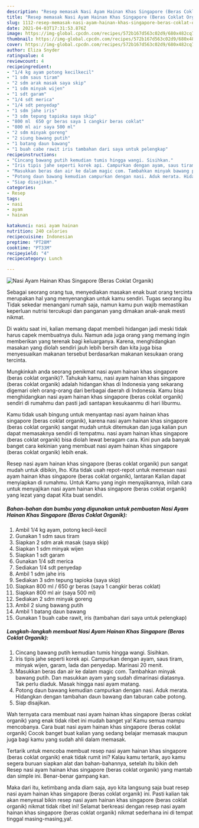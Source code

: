```yaml
---
description: "Resep memasak Nasi Ayam Hainan Khas Singapore (Beras Coklat Organik) yang lezat Untuk Jualan"
title: "Resep memasak Nasi Ayam Hainan Khas Singapore (Beras Coklat Organik) yang lezat Untuk Jualan"
slug: 1112-resep-memasak-nasi-ayam-hainan-khas-singapore-beras-coklat-organik-yang-lezat-untuk-jualan
date: 2021-04-03T17:31:53.876Z
image: https://img-global.cpcdn.com/recipes/572b167d563c02d9/680x482cq70/nasi-ayam-hainan-khas-singapore-beras-coklat-organik-foto-resep-utama.jpg
thumbnail: https://img-global.cpcdn.com/recipes/572b167d563c02d9/680x482cq70/nasi-ayam-hainan-khas-singapore-beras-coklat-organik-foto-resep-utama.jpg
cover: https://img-global.cpcdn.com/recipes/572b167d563c02d9/680x482cq70/nasi-ayam-hainan-khas-singapore-beras-coklat-organik-foto-resep-utama.jpg
author: Eliza Snyder
ratingvalue: 4
reviewcount: 4
recipeingredient:
- "1/4 kg ayam potong kecilkecil"
- "1 sdm saus tiram"
- "2 sdm arak masak saya skip"
- "1 sdm minyak wijen"
- "1 sdt garam"
- "1/4 sdt merica"
- "1/4 sdt penyedap"
- "1 sdm jahe iris"
- "3 sdm tepung tapioka saya skip"
- "800 ml  650 gr beras saya 1 cangkir beras coklat"
- "800 ml air saya 500 ml"
- "2 sdm minyak goreng"
- "2 siung bawang putih"
- "1 batang daun bawang"
- "1 buah cabe rawit iris tambahan dari saya untuk pelengkap"
recipeinstructions:
- "Cincang bawang putih kemudian tumis hingga wangi. Sisihkan."
- "Iris tipis jahe seperti korek api. Campurkan dengan ayam, saus tiram, minyak wijen, garam, lada dan penyedap. Marinasi 20 menit."
- "Masukkan beras dan air ke dalam magic com. Tambahkan minyak bawang putih. Dan masukkan ayam yang sudah dimarinasi diatasnya. Tak perlu diaduk. Masak hingga nasi ayam matang."
- "Potong daun bawang kemudian campurkan dengan nasi. Aduk merata. Hidangkan dengan tambahan daun bawang dan taburan cabe potong."
- "Siap disajikan."
categories:
- Resep
tags:
- nasi
- ayam
- hainan

katakunci: nasi ayam hainan 
nutrition: 240 calories
recipecuisine: Indonesian
preptime: "PT28M"
cooktime: "PT33M"
recipeyield: "4"
recipecategory: Lunch

---
```



![Nasi Ayam Hainan Khas Singapore (Beras Coklat Organik)](https://img-global.cpcdn.com/recipes/572b167d563c02d9/680x482cq70/nasi-ayam-hainan-khas-singapore-beras-coklat-organik-foto-resep-utama.jpg)

Sebagai seorang orang tua, menyediakan masakan enak buat orang tercinta merupakan hal yang menyenangkan untuk kamu sendiri. Tugas seorang ibu Tidak sekedar menangani rumah saja, namun kamu pun wajib memastikan keperluan nutrisi tercukupi dan panganan yang dimakan anak-anak mesti nikmat.

Di waktu  saat ini, kalian memang dapat membeli hidangan jadi meski tidak harus capek membuatnya dulu. Namun ada juga orang yang memang ingin memberikan yang terenak bagi keluarganya. Karena, menghidangkan masakan yang diolah sendiri jauh lebih bersih dan kita juga bisa menyesuaikan makanan tersebut berdasarkan makanan kesukaan orang tercinta. 



Mungkinkah anda seorang penikmat nasi ayam hainan khas singapore (beras coklat organik)?. Tahukah kamu, nasi ayam hainan khas singapore (beras coklat organik) adalah hidangan khas di Indonesia yang sekarang digemari oleh orang-orang dari berbagai daerah di Indonesia. Kamu bisa menghidangkan nasi ayam hainan khas singapore (beras coklat organik) sendiri di rumahmu dan pasti jadi santapan kesukaanmu di hari liburmu.

Kamu tidak usah bingung untuk menyantap nasi ayam hainan khas singapore (beras coklat organik), karena nasi ayam hainan khas singapore (beras coklat organik) sangat mudah untuk ditemukan dan juga kalian pun dapat memasaknya sendiri di tempatmu. nasi ayam hainan khas singapore (beras coklat organik) bisa diolah lewat beragam cara. Kini pun ada banyak banget cara kekinian yang membuat nasi ayam hainan khas singapore (beras coklat organik) lebih enak.

Resep nasi ayam hainan khas singapore (beras coklat organik) pun sangat mudah untuk dibikin, lho. Kita tidak usah repot-repot untuk memesan nasi ayam hainan khas singapore (beras coklat organik), lantaran Kalian dapat menyiapkan di rumahmu. Untuk Kamu yang ingin menyajikannya, inilah cara untuk menyajikan nasi ayam hainan khas singapore (beras coklat organik) yang lezat yang dapat Kita buat sendiri.

<!--inarticleads1-->

##### Bahan-bahan dan bumbu yang digunakan untuk pembuatan Nasi Ayam Hainan Khas Singapore (Beras Coklat Organik):

1. Ambil 1/4 kg ayam, potong kecil-kecil
1. Gunakan 1 sdm saus tiram
1. Siapkan 2 sdm arak masak (saya skip)
1. Siapkan 1 sdm minyak wijen
1. Siapkan 1 sdt garam
1. Gunakan 1/4 sdt merica
1. Sediakan 1/4 sdt penyedap
1. Ambil 1 sdm jahe iris
1. Sediakan 3 sdm tepung tapioka (saya skip)
1. Siapkan 800 ml / 650 gr beras (saya 1 cangkir beras coklat)
1. Siapkan 800 ml air (saya 500 ml)
1. Sediakan 2 sdm minyak goreng
1. Ambil 2 siung bawang putih
1. Ambil 1 batang daun bawang
1. Gunakan 1 buah cabe rawit, iris (tambahan dari saya untuk pelengkap)




<!--inarticleads2-->

##### Langkah-langkah membuat Nasi Ayam Hainan Khas Singapore (Beras Coklat Organik):

1. Cincang bawang putih kemudian tumis hingga wangi. Sisihkan.
1. Iris tipis jahe seperti korek api. Campurkan dengan ayam, saus tiram, minyak wijen, garam, lada dan penyedap. Marinasi 20 menit.
1. Masukkan beras dan air ke dalam magic com. Tambahkan minyak bawang putih. Dan masukkan ayam yang sudah dimarinasi diatasnya. Tak perlu diaduk. Masak hingga nasi ayam matang.
1. Potong daun bawang kemudian campurkan dengan nasi. Aduk merata. Hidangkan dengan tambahan daun bawang dan taburan cabe potong.
1. Siap disajikan.




Wah ternyata cara membuat nasi ayam hainan khas singapore (beras coklat organik) yang enak tidak ribet ini mudah banget ya! Kamu semua mampu mencobanya. Cara buat nasi ayam hainan khas singapore (beras coklat organik) Cocok banget buat kalian yang sedang belajar memasak maupun juga bagi kamu yang sudah ahli dalam memasak.

Tertarik untuk mencoba membuat resep nasi ayam hainan khas singapore (beras coklat organik) enak tidak rumit ini? Kalau kamu tertarik, ayo kamu segera buruan siapkan alat dan bahan-bahannya, setelah itu bikin deh Resep nasi ayam hainan khas singapore (beras coklat organik) yang mantab dan simple ini. Benar-benar gampang kan. 

Maka dari itu, ketimbang anda diam saja, ayo kita langsung saja buat resep nasi ayam hainan khas singapore (beras coklat organik) ini. Pasti kalian tak akan menyesal bikin resep nasi ayam hainan khas singapore (beras coklat organik) nikmat tidak ribet ini! Selamat berkreasi dengan resep nasi ayam hainan khas singapore (beras coklat organik) nikmat sederhana ini di tempat tinggal masing-masing,ya!.

